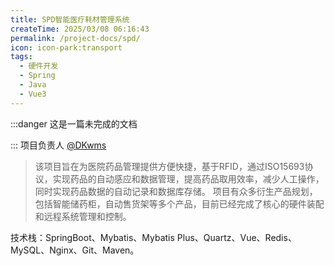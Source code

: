 ```yaml
---
title: SPD智能医疗耗材管理系统
createTime: 2025/03/08 06:16:43
permalink: /project-docs/spd/
icon: icon-park:transport
tags:
  - 硬件开发
  - Spring
  - Java
  - Vue3
---
```

:::danger 这是一篇未完成的文档

:::
项目负责人 [@DKwms](/friends/persons/)

> 该项目旨在为医院药品管理提供方便快捷，基于RFID，通过ISO15693协议，实现药品的自动感应和数据管理，提高药品取用效率，减少人工操作，同时实现药品数据的自动记录和数据库存储。 项目有众多衍生产品规划，包括智能储药柜，自动售货架等多个产品，目前已经完成了核心的硬件装配和远程系统管理和控制。

技术栈：SpringBoot、Mybatis、Mybatis Plus、Quartz、Vue、Redis、MySQL、Nginx、Git、Maven。

<RepoCard repo="DKwms/spd"></RepoCard> 
